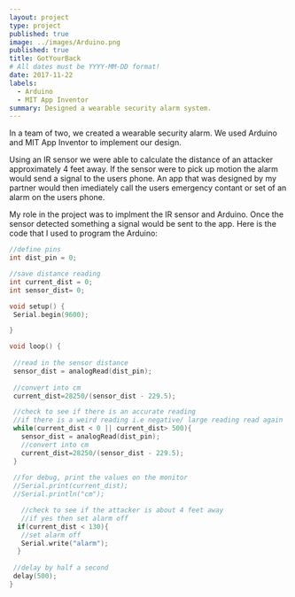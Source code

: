 ```yaml
---
layout: project
type: project
published: true
image: ../images/Arduino.png
published: true
title: GotYourBack
# All dates must be YYYY-MM-DD format!
date: 2017-11-22
labels:
  - Arduino
  - MIT App Inventor
summary: Designed a wearable security alarm system.
---
```


In a team of two, we created a wearable security alarm. We used Arduino and MIT App Inventor to implement our design.

Using an IR sensor we were able to calculate the distance of an attacker approximately 4 feet away. If the sensor were to pick up motion the alarm would send a signal to the users phone. An app that was designed by my partner would then imediately call the users emergency contant or set of an alarm on the users phone. 

My role in the project was to implment the IR sensor and Arduino. Once the sensor detected something a signal would be sent to the app.
Here is the code that I used to program the Arduino:
```c
//define pins
int dist_pin = 0;

//save distance reading
int current_dist = 0;
int sensor_dist= 0;

void setup() {
 Serial.begin(9600);

}

void loop() {
 
 //read in the sensor distance
 sensor_dist = analogRead(dist_pin);
 
 //convert into cm
 current_dist=28250/(sensor_dist - 229.5);

 //check to see if there is an accurate reading
 //if there is a weird reading i.e negative/ large reading read again
 while(current_dist < 0 || current_dist> 500){
   sensor_dist = analogRead(dist_pin);
   //convert into cm
   current_dist=28250/(sensor_dist - 229.5);
 }
  
 //for debug, print the values on the monitor
 //Serial.print(current_dist);
 //Serial.println("cm");

   //check to see if the attacker is about 4 feet away
   //if yes then set alarm off
  if(current_dist < 130){
   //set alarm off
   Serial.write("alarm");
  }
  
 //delay by half a second
 delay(500);
}
```
